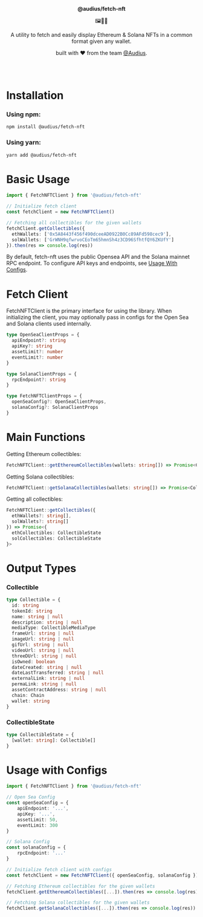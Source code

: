 <p align="center">
  <p align="center">
    <b>@audius/fetch-nft</b>
  </p>
  <p align="center">
    🖼🎑🌠
  </p>
  <p align="center">
    A utility to fetch and easily display Ethereum & Solana NFTs in a common format given any wallet.
  </p>
  <p align="center">
    built with ❤️ from the team <a href="https://audius.org">@Audius</a>.
  </p>
</p>

<br/>
<br/>

# Installation
### Using npm:
```bash
npm install @audius/fetch-nft
```

### Using yarn:
```bash
yarn add @audius/fetch-nft
```

# Basic Usage
```ts
import { FetchNFTClient } from '@audius/fetch-nft'

// Initialize fetch client
const fetchClient = new FetchNFTClient()

// Fetching all collectibles for the given wallets
fetchClient.getCollectibles({
  ethWallets: ['0x5A8443f456f490dceeAD0922B0Cc89AFd598cec9'],
  solWallets: ['GrWNH9qfwrvoCEoTm65hmnSh4z3CD96SfhtfQY6ZKUfY']
}).then(res => console.log(res))
```

By default, fetch-nft uses the public Opensea API and the Solana mainnet RPC endpoint. To configure API keys and endpoints, see [Usage With Configs](#usage-with-configs).

# Fetch Client
FetchNFTClient is the primary interface for using the library. When initializing the client, you may optionally pass in configs for the Open Sea and Solana clients used internally.

```ts
type OpenSeaClientProps = {
  apiEndpoint?: string
  apiKey?: string
  assetLimit?: number
  eventLimit?: number
}

type SolanaClientProps = {
  rpcEndpoint?: string
}

type FetchNFTClientProps = {
  openSeaConfig?: OpenSeaClientProps,
  solanaConfig?: SolanaClientProps
}
```

# Main Functions
Getting Ethereum collectibles:
```ts
FetchNFTClient::getEthereumCollectibles(wallets: string[]) => Promise<CollectibleState>
```

Getting Solana collectibles:
```ts
FetchNFTClient::getSolanaCollectibles(wallets: string[]) => Promise<CollectibleState>
```

Getting all collectibles:
```ts
FetchNFTClient::getCollectibles({
  ethWallets?: string[],
  solWallets?: string[]
}) => Promise<{
  ethCollectibles: CollectibleState
  solCollectibles: CollectibleState
}>
```

# Output Types
### Collectible
```ts
type Collectible = {
  id: string
  tokenId: string
  name: string | null
  description: string | null
  mediaType: CollectibleMediaType
  frameUrl: string | null
  imageUrl: string | null
  gifUrl: string | null
  videoUrl: string | null
  threeDUrl: string | null
  isOwned: boolean
  dateCreated: string | null
  dateLastTransferred: string | null
  externalLink: string | null
  permaLink: string | null
  assetContractAddress: string | null
  chain: Chain
  wallet: string
}
```

### CollectibleState
```ts
type CollectibleState = {
  [wallet: string]: Collectible[]
}
```

# Usage with Configs
```ts
import { FetchNFTClient } from '@audius/fetch-nft'

// Open Sea Config
const openSeaConfig = {
    apiEndpoint: '...',
    apiKey: '...',
    assetLimit: 50,
    eventLimit: 300
}

// Solana Config
const solanaConfig = {
    rpcEndpoint: '...'
}

// Initialize fetch client with configs
const fetchClient = new FetchNFTClient({ openSeaConfig, solanaConfig })

// Fetching Ethereum collectibles for the given wallets
fetchClient.getEthereumCollectibles([...]).then(res => console.log(res))

// Fetching Solana collectibles for the given wallets
fetchClient.getSolanaCollectibles([...]).then(res => console.log(res))
```
